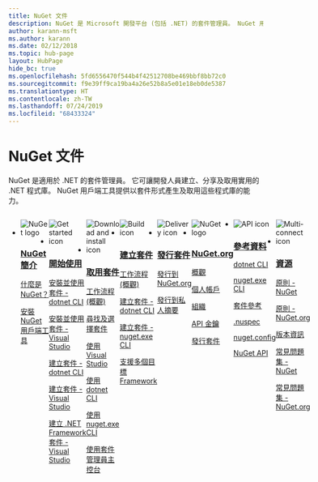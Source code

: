 ```yaml
---
title: NuGet 文件
description: NuGet 是 Microsoft 開發平台 (包括 .NET) 的套件管理員。 NuGet 用戶端工具能讓您建立與取用套件。
author: karann-msft
ms.author: karann
ms.date: 02/12/2018
ms.topic: hub-page
layout: HubPage
hide_bc: true
ms.openlocfilehash: 5fd6556470f544b4f42512708be469bbf8bb72c0
ms.sourcegitcommit: f9e39ff9ca19ba4a26e52b8a5e01e18eb0de5387
ms.translationtype: HT
ms.contentlocale: zh-TW
ms.lasthandoff: 07/24/2019
ms.locfileid: "68433324"
---
```

<div id="main" class="v2">
    <div class="container">
        <h1>NuGet 文件</h1>
        <p>NuGet 是適用於 .NET 的套件管理員。 它可讓開發人員建立、分享及取用實用的 .NET 程式庫。 NuGet 用戶端工具提供以套件形式產生及取用這些程式庫的能力。</p> 

<ul id="index1" class="cardsF panelContent singlePanelContent cols cols4" style="float: left; display: flex!important;">
    <li>
        <div class="cardSize">
            <div class="cardPadding">
                <div class="card">
                    <div class="cardImageOuter">
                        <div class="cardImage">
                            <img src="https://docs.microsoft.com/media/logos/logo_nuget.svg" alt="NuGet logo" />
                        </div>
                    </div>
                    <div class="cardText">
                        <h3><a href="what-is-nuget.md">NuGet 簡介</a></h3>
                        <p>
                            <a href="what-is-nuget.md">什麼是 NuGet？</a>
                        </p>
                        <p>
                            <a href="install-nuget-client-tools.md">安裝 NuGet 用戶端工具</a>
                        </p>
                    </div>
                </div>
            </div>
        </div>
    </li>
    <li>
        <div class="cardSize">
            <div class="cardPadding">
                <div class="card">
                    <div class="cardImageOuter">
                        <div class="cardImage">
                            <img src="https://docs.microsoft.com/media/common/i_get-started.svg" alt="Get started icon" />
                        </div>
                    </div>
                    <div class="cardText">
                        <h3><a href="install-nuget-client-tools.md">開始使用</a></h3>
                        <p>
                            <a href="quickstart/install-and-use-a-package-using-the-dotnet-cli.md">安裝並使用套件 - dotnet CLI</a>
                        </p>
                        <p>
                            <a href="quickstart/install-and-use-a-package-in-visual-studio.md">安裝並使用套件 - Visual Studio</a>
                        </p>
                        <p>
                            <a href="quickstart/create-and-publish-a-package-using-the-dotnet-cli.md">建立套件 - dotnet CLI</a>
                        </p>
                        <p>
                            <a href="quickstart/create-and-publish-a-package-using-visual-studio.md">建立套件 - Visual Studio</a>
                        </p>
                        <p>
                            <a href="quickstart/create-and-publish-a-package-using-visual-studio-net-framework.md">建立 .NET Framework 套件 - Visual Studio</a>
                        </p>
                    </div>
                </div>
            </div>
        </div>
    </li>
    <li>
        <div class="cardSize">
            <div class="cardPadding">
                <div class="card">
                    <div class="cardImageOuter">
                        <div class="cardImage">
                            <img src="https://docs.microsoft.com//media/common/i_download-install.svg" alt="Download and install icon" />
                        </div>
                    </div>
                    <div class="cardText">
                        <h3><a href="consume-packages/overview-and-workflow.md">取用套件</a></h3>
                        <p>
                            <a href="consume-packages/overview-and-workflow.md">工作流程 (概觀)</a>
                        </p>
                        <p>
                            <a href="consume-packages/finding-and-choosing-packages.md">尋找及選擇套件</a>
                        </p>
                        <p>
                            <a href="consume-packages/install-use-packages-visual-studio.md">使用 Visual Studio</a>
                        </p>
                        <p>
                            <a href="consume-packages/install-use-packages-dotnet-cli.md">使用 dotnet CLI</a>
                        </p>
                        <p>
                            <a href="consume-packages/install-use-packages-nuget-cli.md">使用 nuget.exe CLI</a>
                        </p>
                        <p>
                            <a href="consume-packages/install-use-packages-powershell.md">使用套件管理員主控台</a>
                        </p>
                    </div>
                </div>
            </div>
        </div>
    </li>
    <li>
        <div class="cardSize">
            <div class="cardPadding">
                <div class="card">
                    <div class="cardImageOuter">
                        <div class="cardImage">
                            <img src="https://docs.microsoft.com/media/common/i_build.svg" alt="Build icon" />
                        </div>
                    </div>
                    <div class="cardText">
                        <h3><a href="create-packages/overview-and-workflow.md">建立套件</a></h3>
                        <p>
                            <a href="create-packages/overview-and-workflow.md">工作流程 (概觀)</a>
                        </p>
                        <p>
                            <a href="create-packages/creating-a-package-dotnet-cli.md">建立套件 - dotnet CLI</a>
                        </p>
                        <p>
                            <a href="create-packages/creating-a-package.md">建立套件 - nuget.exe CLI</a>
                        </p>
                        <p>
                            <a href="create-packages/multiple-target-frameworks-project-file.md">支援多個目標 Framework</a>
                        </p>
                    </div>
                </div>
            </div>
        </div>
    </li>
        <li>
        <div class="cardSize">
            <div class="cardPadding">
                <div class="card">
                    <div class="cardImageOuter">
                        <div class="cardImage">
                            <img src="https://docs.microsoft.com/media/common/i_delivery.svg" alt="Delivery icon" />
                        </div>
                    </div>
                    <div class="cardText">
                        <h3><a href="nuget-org/publish-a-package.md">發行套件</a></h3>
                        <p>
                            <a href="nuget-org/publish-a-package.md">發行到 NuGet.org</a>
                        </p>
                        <p>
                            <a href="hosting-packages/overview.md">發行到私人摘要</a>
                        </p>
                    </div>
                </div>
            </div>
        </div>
    </li>
    <li>
        <div class="cardSize">
            <div class="cardPadding">
                <div class="card">
                    <div class="cardImageOuter">
                        <div class="cardImage">
                            <img src="https://docs.microsoft.com/media/logos/logo_nuget.svg" alt="NuGet logo" />
                        </div>
                    </div>
                    <div class="cardText">
                        <h3><a href="nuget-org/overview-nuget-org.md">NuGet.org</a></h3>
                        <p>
                            <a href="nuget-org/overview-nuget-org.md">概觀</a>
                        </p>
                        <p>
                            <a href="nuget-org/individual-accounts.md">個人帳戶</a>
                        </p>
                        <p>
                            <a href="nuget-org/organizations-on-nuget-org.md">組織</a>
                        </p>
                        <p>
                            <a href="nuget-org/scoped-api-keys.md">API 金鑰</a>
                        </p>
                        <p>
                            <a href="nuget-org/publish-a-package.md">發行套件</a>
                        </p>
                    </div>
                </div>
            </div>
        </div>
    </li>
        <li>
        <div class="cardSize">
            <div class="cardPadding">
                <div class="card">
                    <div class="cardImageOuter">
                        <div class="cardImage">
                            <img src="https://docs.microsoft.com/media/common/i_reference.svg" alt="API icon" />
                        </div>
                    </div>
                    <div class="cardText">
                        <h3><a href="reference/nuspec.md">參考資料</a></h3>
                        <p>
                            <a href="reference/dotnet-commands.md">dotnet CLI</a>
                        </p>
                        <p>
                            <a href="reference/nuget-exe-cli-reference.md">nuget.exe CLI</a>
                        <p>
                            <a href="consume-packages/package-references-in-project-files.md">套件參考</a>
                        </p>
                        </p>
                        <p>
                            <a href="reference/nuspec.md">.nuspec</a>
                        </p>
                        <p>
                            <a href="reference/nuget-config-file.md">nuget.config</a>
                        </p>
                        <p>
                            <a href="api/overview.md">NuGet API</a>
                        </p>
                    </div>
                </div>
            </div>
        </div>
    </li>
    <li>
        <div class="cardSize">
            <div class="cardPadding">
                <div class="card">
                    <div class="cardImageOuter">
                        <div class="cardImage">
                            <img src="https://docs.microsoft.com//media/common/i_multi-connect.svg" alt="Multi-connect icon" />
                        </div>
                    </div>
                    <div class="cardText">
                        <h3><a href="policies/governance.md">資源</a></h3>
                        <p>
                            <a href="policies/governance.md">原則 - NuGet</a>
                        </p>
                        <p>
                            <a href="nuget-org/policies/data-requests.md">原則 - NuGet.org</a>
                        </p>
                        <p>
                            <a href="release-notes/">版本資訊</a>
                        </p>
                        <p>
                            <a href="faqs/nuget-faq.md">常見問題集 - NuGet</a>
                        </p>
                        <p>
                            <a href="nuget-org/nuget-org-faq.md">常見問題集 - NuGet.org</a>
                        </p>
                    </div>
                </div>
            </div>
        </div>
    </li>
</ul>
    </div>
</div>
